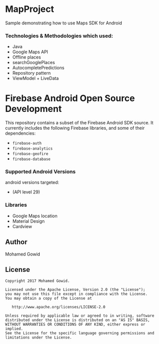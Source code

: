 # MapProject
Sample demonstrating how to use Maps SDK for Android


### Technologies & Methodologies which used:

- Java
- Google Maps API
- Offline places
- searchGooglePlaces
- AutocompletePredictions
- Repository pattern
- ViewModel + LiveData


# Firebase Android Open Source Development

This repository contains a subset of the Firebase Android SDK source. It
currently includes the following Firebase libraries, and some of their
dependencies:

  * `firebase-auth`
  * `firebase-analytics`
  * `firebase-geofire`
  * `firebase-database`
  


### Supported Android Versions

android versions targeted:

- (API level 29)


### Libraries

- Google Maps location
- Material Design
- Cardview


## Author
Mohamed Gowid

License
--------


    Copyright 2017 Mohamed Gowid.

    Licensed under the Apache License, Version 2.0 (the "License");
    you may not use this file except in compliance with the License.
    You may obtain a copy of the License at

       http://www.apache.org/licenses/LICENSE-2.0

    Unless required by applicable law or agreed to in writing, software
    distributed under the License is distributed on an "AS IS" BASIS,
    WITHOUT WARRANTIES OR CONDITIONS OF ANY KIND, either express or implied.
    See the License for the specific language governing permissions and
    limitations under the License.
